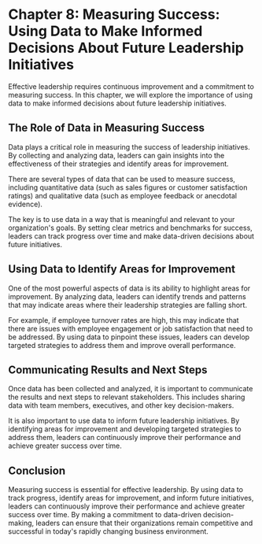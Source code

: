 Chapter 8: Measuring Success: Using Data to Make Informed Decisions About Future Leadership Initiatives
=======================================================================================================

Effective leadership requires continuous improvement and a commitment to measuring success. In this chapter, we will explore the importance of using data to make informed decisions about future leadership initiatives.

The Role of Data in Measuring Success
-------------------------------------

Data plays a critical role in measuring the success of leadership initiatives. By collecting and analyzing data, leaders can gain insights into the effectiveness of their strategies and identify areas for improvement.

There are several types of data that can be used to measure success, including quantitative data (such as sales figures or customer satisfaction ratings) and qualitative data (such as employee feedback or anecdotal evidence).

The key is to use data in a way that is meaningful and relevant to your organization's goals. By setting clear metrics and benchmarks for success, leaders can track progress over time and make data-driven decisions about future initiatives.

Using Data to Identify Areas for Improvement
--------------------------------------------

One of the most powerful aspects of data is its ability to highlight areas for improvement. By analyzing data, leaders can identify trends and patterns that may indicate areas where their leadership strategies are falling short.

For example, if employee turnover rates are high, this may indicate that there are issues with employee engagement or job satisfaction that need to be addressed. By using data to pinpoint these issues, leaders can develop targeted strategies to address them and improve overall performance.

Communicating Results and Next Steps
------------------------------------

Once data has been collected and analyzed, it is important to communicate the results and next steps to relevant stakeholders. This includes sharing data with team members, executives, and other key decision-makers.

It is also important to use data to inform future leadership initiatives. By identifying areas for improvement and developing targeted strategies to address them, leaders can continuously improve their performance and achieve greater success over time.

Conclusion
----------

Measuring success is essential for effective leadership. By using data to track progress, identify areas for improvement, and inform future initiatives, leaders can continuously improve their performance and achieve greater success over time. By making a commitment to data-driven decision-making, leaders can ensure that their organizations remain competitive and successful in today's rapidly changing business environment.
